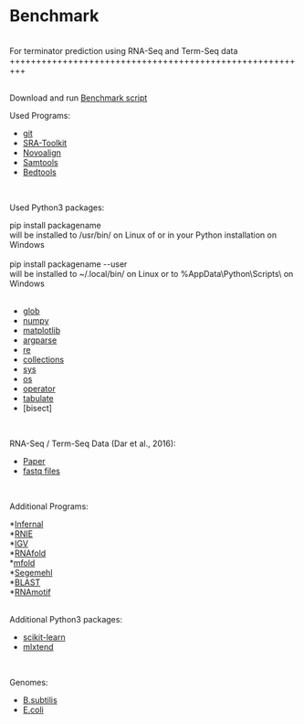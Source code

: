 # Benchmark
<br/>
For terminator prediction using RNA-Seq and Term-Seq data<br/>
+++++++++++++++++++++++++++++++++++++++++++++++++++++++++<br/>
<br/>

Download and run [Benchmark script](https://github.com/SarahStrobel/Benchmark/blob/master/Benchmark.sh)<br/>





Used Programs:<br/>

* [git](https://git-scm.com/)<br/>
* [SRA-Toolkit](https://www.ncbi.nlm.nih.gov/sra/docs/toolkitsoft/)<br/>
* [Novoalign](http://www.novocraft.com/products/novoalign/)<br/>
* [Samtools](http://www.htslib.org/download/)<br/>
* [Bedtools](https://bedtools.readthedocs.io/en/latest/index.html)<br/>
<br/>

Used Python3 packages:<br/>

pip install packagename<br/>
will be installed to /usr/bin/ on Linux of or in your Python installation on Windows<br/>
<br/>
pip install packagename --user<br/>
will be installed to ~/.local/bin/ on Linux or to %AppData\Python\Scripts\ on Windows<br/>
<br/>

* [glob](https://docs.python.org/3/library/glob.html)<br/>
* [numpy](https://numpy.org/)<br/>
* [matplotlib](https://matplotlib.org/)<br/>
* [argparse](https://docs.python.org/3/library/argparse.html)<br/>
* [re](https://docs.python.org/3/library/re.html)<br/>
* [collections](https://docs.python.org/3/library/collections.html)<br/>
* [sys](https://docs.python.org/3/library/sys.html)<br/>
* [os](https://docs.python.org/3/library/os.html)<br/>
* [operator](https://docs.python.org/3/library/operator.html)<br/>
* [tabulate](https://pypi.org/project/tabulate/)<br/>
* [bisect]<br/>
<br/>


RNA-Seq / Term-Seq Data (Dar et al., 2016):<br/>
* [Paper](https://www.ncbi.nlm.nih.gov/pubmed/27120414)<br/>
* [fastq files](https://www.ncbi.nlm.nih.gov/sra?term=ERP014057)<br/>
<br/>


Additional Programs:<br/>

*[Infernal](http://eddylab.org/infernal/)<br/>
*[RNIE](https://github.com/ppgardne/RNIE)<br/>
*[IGV](https://software.broadinstitute.org/software/igv/)<br/>
*[RNAfold](http://rna.tbi.univie.ac.at/)<br/>
*[mfold](http://unafold.rna.albany.edu/?q=mfold)<br/>
*[Segemehl](https://www.bioinf.uni-leipzig.de/Software/segemehl/)<br/>
*[BLAST](https://blast.ncbi.nlm.nih.gov/Blast.cgi)<br/>
*[RNAmotif](http://casegroup.rutgers.edu/casegr-sh-2.5.html)<br/>
<br/>


Additional Python3 packages:<br/>

* [scikit-learn](https://scikit-learn.org/stable/)<br/>
* [mlxtend](http://rasbt.github.io/mlxtend/api_subpackages/mlxtend.plotting/)<br/>
<br/>


Genomes:<br/>

* [B.subtilis](https://raw.githubusercontent.com/SarahStrobel/Benchmark/master/Genomes/Bacillus_subtilis_UtoT.fasta)<br/>
* [E.coli](https://raw.githubusercontent.com/SarahStrobel/Benchmark/master/Genomes/Escherichia_coli_IAI39.fasta)<br/>
<br/>

